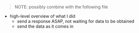 > NOTE: possibly combine with the following file

- high-level overview of what I did
	- send a response ASAP, not waiting for data to be obtained
	- send the data as it comes in

